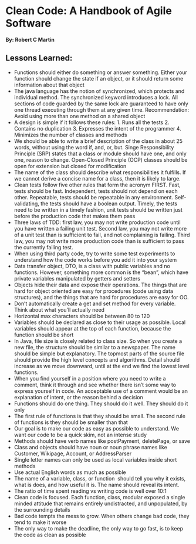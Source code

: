 # Clean Code: A Handbook of Agile Software
__By: Robert C Martin__
## Lessons Learned: 
- Functions should either do something or answer something. Either your function should change the state if an object, or it should return some information about that object
- The java language has the notion of synchronized, which protects and individual method. The synchronized keyword introduces a lock. All sections of code guarded by the same lock are guaranteed to have only one thread executing through them at any given time. Recommendation: Avoid using more than one method on a shared object
- A design is simple if it follows these rules: 1. Runs all the tests 2. Contains no duplication 3. Expresses the intent of the programmer 4. Minimizes the number of classes and methods
- We should be able to write a brief description of the class in about 25 words, without using the word if, and, or, but.  Singe Responsibility Principle (SRP) states that a class or module should have one, and only one, reason to change. Open-Closed Principle (OCP) classes should be open for extension but closed for modification
- The name of the class should describe what responsibilities it fulfills. If we cannot derive a concise name for a class, then it is likely to large.
- Clean tests follow five other rules that form the acronym FIRST. Fast, tests should be fast. Independent, tests should not depend on each other. Repeatable, tests should be repeatable in any environment. Self-validating, the tests should have a boolean output. Timely, the tests need to be written in a timely fashion, unit tests should be written just before the production code that makes them pass
- Three laws of TDD: first law, you may not write production code until you have written a failing unit test. Second law, you may not write more of a unit test than is sufficient to fail, and not complaining is failing. Third law, you may not write more production code than is sufficient to pass the currently failing test.
- When using third party code, try to write some test experiments to understand how the code works before you add it into your system
- Data transfer object, DTO, is a class with public variables and no functions. However, something more common is the “bean”, which have private variables manipulated by getters and setters
- Objects hide their data and expose their operations. The things that are hard for object oriented are easy for procedures (code using data structures), and the things that are hard for procedures are easy for OO.
- Don’t automatically create a get and set method for every variable. Think about what you’ll actually need
- Horizontal max characters should be between 80 to 120
- Variables should be declared as close to their usage as possible. Local variables should appear at the top of each function, because the function should be short
- In Java, file size is closely related to class size. So when you create a new file, the structure should be similar to a newspaper. The name should be simple but explanatory. The topmost parts of the source file should provide the high level concepts and algorithms. Detail should increase as we move downward, until at the end we find the lowest level functions.
- When you find yourself in a position where you need to write a comment, think it through and see whether there isn’t some way to express yourself in code. An acceptable use of a comment would be an explanation of intent, or the reason behind a decision
- Functions should do one thing. They should do it well. They should do it only
- The first rule of functions is that they should be small. The second rule of functions is they should be smaller than that
- Our goal is to make our code as easy as possible to understand. We want our code to be a quick skim, not an intense study
- Methods should have verb names like postPayment, deletePage, or save
- Class and objects should have noun or noun phrase names like Customer, Wikipage, Account, or AddressParser
- Single letter names can only be used as local variables inside short methods
- Use actual English words as much as possible
- The name of a variable, class, or function  should tell you why it exists, what is does, and how useful it is. The name should reveal its intent.
- The ratio of time spent reading vs writing code is well over 10:1
- Clean code is focused. Each function, class, modular exposed a single minded attitude that remains entirely undistracted, and unpopulated, by the surrounding details
- Bad code tempts the mess to grow. When others change bad code, they tend to make it worse
- The only way to make the deadline, the only way to go fast, is to keep the code as clean as possible